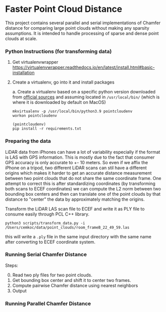 # Faster Point Cloud Distance

This project contains several parallel and serial implementations of Chamfer distance for comparing large point clouds without making any sparsity assumptions. It is intended to handle processing of sparse and dense point clouds at scale.

### Python Instructions (for transforming data)

1. Get virtualenvwrapper
   https://virtualenvwrapper.readthedocs.io/en/latest/install.html#basic-installation

2. Create a virtualenv, go into it and install packages

   a. Create a virtualenv based on a specific python version downloaded from
   [official sources](https://www.python.org/downloads/) and assuming located in `/usr/local/bin/` (which is where it is downloaded by default on MacOS)

   ```shell
   mkvirtualenv -p /usr/local/bin/python3.9 pointcloudenv
   workon pointcloudenv

   (pointcloudenv)
   pip install -r requirements.txt
   ```

### Preparing the data

LiDAR data from iPhones can have a lot of variability especially if the format is LAS with GPS information. This is mostly due to the fact that consumer GPS accuracy is only accurate to +- 10 meters. So even if we affix the iPhone on a tripod, two different LiDAR scans can stil have a different origins which makes it harder to get an accurate distance measurement between two point clouds that do not share the same coordinate frame. One attempt to correct this is after standardizing coordinates (by transforming both scans to ECEF coordinates) we can compute the L2 norm between two bounding box centers and then can translate one of the point clouds by that distance to "center" the data by approximately matching the origins.

Transform the LiDAR LAS scan file to ECEF and write it as PLY file to consume easily through PCL C++ library.

```
python3 scripts/transform_data.py -i /Users/cemkoc/data/point_clouds/room_frameB_22_49_59.las
```

this will write a `.ply` file in the same input directory with the same name after converting to ECEF coordinate system.

### Running Serial Chamfer Distance

Steps:

0. Read two ply files for two point clouds.
1. Get bounding box center and shift it to center two frames.
2. Compute pairwise Chamfer distance using nearest neighbors
3. Output

### Running Parallel Chamfer Distance
